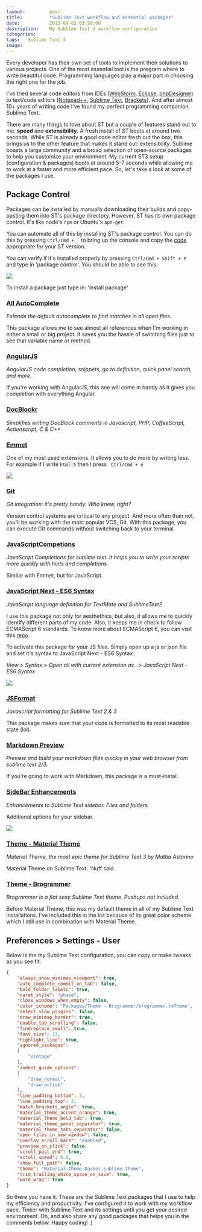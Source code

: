 ```yaml
---
layout: 		post
title:			"Sublime Text workflow and essential packages"
date:			2015-09-02 03:50:00
description: 	My Sublime Text 3 workflow configuration
categories:
tags:	Sublime Text 3
image:
---
```


Every developer has their own set of tools to implement their solutions to various projects. One of the most essential tool is the program where to write beautiful code. Programming languages play a major part in choosing the right one for the job.

I've tried several code editors from IDEs ([WebStorm](https://www.jetbrains.com/webstorm/), [Eclipse](https://eclipse.org/), [phpDesigner](http://www.mpsoftware.dk/phpdesigner.php)) to text/code editors ([Notepad++](https://notepad-plus-plus.org/), [Sublime Text](http://www.sublimetext.com/), [Brackets](http://brackets.io/)). And after almost 10+ years of writing code I've found my perfect programming companion, Sublime Text.

There are many things to love about ST but a couple of features stand out to me:  __speed__ and __extensibility__. A fresh install of ST boots at around two seconds. While ST is already a good code editor fresh out the box, this brings us to the other feature that makes it stand out: extensibility. Sublime boasts a large community and a broad selection of open-source packages to help you customize your environment. My current ST3 setup (configuration & packages) boots at around 5-7 seconds while allowing me to work at a faster and more efficient pace. So, let's take a look at some of the packages I use.

## Package Control
Packages can be installed by manually downloading their builds and copy-pasting them into ST's package directory. However, ST has its own package control. It's like node's ```npm``` or Ubuntu's ```apt-get```.

You can automate all of this by installing ST's package control. You can do this by pressing ``` Ctrl/Cmd + ` ``` to bring up the console and copy the [code](https://packagecontrol.io/installation) appropriate for your ST version.

You can verify if it's installed properly by pressing ``` Ctrl/Cmd + Shift + P ``` and type in 'package control'. You should be able to see this:

![](/assets/article_images/2015-09-01-Sublime-Text-Packages/pkgctrl.jpg)

To install a package just type in: 'install package'

### [All AutoComplete](https://packagecontrol.io/packages/All%20Autocomplete)
_Extends the default autocomplete to find matches in all open files._

This package allows me to see almost all references when I'm working in either a small or big project. It saves you the hassle of switching files just to see that variable name or method.

### [AngularJS](https://packagecontrol.io/packages/AngularJS)
_AngularJS code completion, snippets, go to definition, quick panel search, and more._

If you're working with AngularJS, this one will come in handy as it gives you completion with everything Angular.

### [DocBlockr](https://packagecontrol.io/packages/DocBlockr)
_Simplifies writing DocBlock comments in Javascript, PHP, CoffeeScript, Actionscript, C & C++_

### [Emmet](https://packagecontrol.io/packages/Emmet)
One of my most used extensions. It allows you to do more by writing less. For example if I write ```html:5``` then I press ``` Ctrl/Cmd + e```

![](/assets/article_images/2015-09-01-Sublime-Text-Packages/emmet.JPG)

### [Git](https://packagecontrol.io/packages/Git)
_Git integration: it's pretty handy. Who knew, right?_

Version control systems are critical to any project. And more often than not, you'll be working with the most popular VCS, Git. With this package, you can execute Git commands without switching back to your terminal.

### [JavaScriptCompetions](https://packagecontrol.io/packages/JavaScript%20Completions)
_JavaScript Completions for sublime text. It helps you to write your scripts more quickly with hints and completions._

Similar with Emmet, but for JavaScript.

### [JavaScript Next - ES6 Syntax](https://packagecontrol.io/packages/JavaScriptNext%20-%20ES6%20Syntax)
_JavaScript language definition for TextMate and SublimeText2_

I use this package not only for aesthethics, but also, it allows me to quickly identify different parts of my code. Also, it keeps me in check to follow ECMAScript 6 standards. To know more about ECMAScript 6, you can visit this [repo](https://github.com/lukehoban/es6features).

To activate this package for your JS files. Simply open up a js or json file and set it's syntax to JavaScript Next - ES6 Syntax.

_View_ > _Syntax_ > _Open all with current extension as.._ > _JavaScript Next - ES6 Syntax_

![](/assets/article_images/2015-09-01-Sublime-Text-Packages/js6.png)

### [JSFormat](https://packagecontrol.io/packages/JsFormat)
_Javascript formatting for Sublime Text 2 & 3_

This package makes sure that your code is formatted to its most readable state (lol).

### [Markdown Preview](https://packagecontrol.io/packages/Markdown%20Preview)
_Preview and build your markdown files quickly in your web browser from sublime text 2/3._

If you're going to work with Markdown, this package is a must-install.

### [SideBar Enhancements](https://packagecontrol.io/packages/SideBarEnhancements)
_Enhancements to Sublime Text sidebar. Files and folders._

Additional options for your sidebar.

![](/assets/article_images/2015-09-01-Sublime-Text-Packages/sidebar.png)

### [Theme - Material Theme](https://packagecontrol.io/packages/Material%20Theme)
_Material Theme, the most epic theme for Sublime Text 3 by Mattia Astorino_

Material Theme on Sublime Text. 'Nuff said.

### [Theme - Brogrammer](https://packagecontrol.io/packages/Theme%20-%20Brogrammer)
_Brogrammer is a flat sexy Sublime Text theme. Pushups not included._

Before Material Theme, this was my default theme in all of my Sublime Text installations. I've included this in the list because of its great color scheme which I still use in combination with Material Theme.

## Preferences > Settings - User
Below is the my Sublime Text configuration, you can copy or make tweaks as you see fit.

```json
{
	"always_show_minimap_viewport": true,
	"auto_complete_commit_on_tab": false,
	"bold_folder_labels": true,
	"caret_style": "phase",
	"close_windows_when_empty": false,
	"color_scheme": "Packages/Theme - Brogrammer/brogrammer.tmTheme",
	"detect_slow_plugins": false,
	"draw_minimap_border": true,
	"enable_tab_scrolling": false,
	"findreplace_small": true,
	"font_size": 13,
	"highlight_line": true,
	"ignored_packages":
	[
		"Vintage"
	],
	"indent_guide_options":
	[
		"draw_normal",
		"draw_active"
	],
	"line_padding_bottom": 3,
	"line_padding_top": 3,
	"match_brackets_angle": true,
	"material_theme_accent_orange": true,
	"material_theme_bold_tab": true,
	"material_theme_panel_separator": true,
	"material_theme_tabs_separator": false,
	"open_files_in_new_window": false,
	"overlay_scroll_bars": "enabled",
	"preview_on_click": false,
	"scroll_past_end": true,
	"scroll_speed": 6.0,
	"show_full_path": false,
	"theme": "Material-Theme-Darker.sublime-theme",
	"trim_trailing_white_space_on_save": true,
	"word_wrap": true
}
```

So there you have it. These are the Sublime Text packages that I use to help my efficiency and productivity. I've configured it to work with my workflow pace. Tinker with Sublime Text and its settings until you get your desired environment. Oh, and also share any good packages that helps you in the comments below. Happy coding! :)